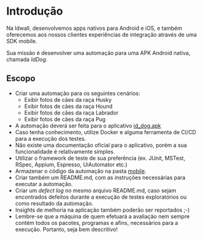 # Introdução
Na Idwall, desenvolvemos apps nativos para Android e iOS, e também oferecemos aos nossos clientes experiências de integração através de uma SDK mobile.

Sua missão é desenvolver uma automação para uma APK Android nativa, chamada *IdDog*.

## Escopo
* Criar uma automação para os seguintes cenários:
  * Exibir fotos de cães da raça Husky
  * Exibir fotos de cães da raça Hound
  * Exibir fotos de cães da raça Labrador
  * Exibir fotos de cães da raça Pug
* A automação deverá ser feita para o aplicativo [id_dog.apk](https://github.com/idwall/desafios-qa/blob/master/qa-engineer-mobile/mobile/id_dog.apk)
* Caso tenha conhecimento, utilize Docker e alguma ferramenta de CI/CD para a execução dos testes.
* Não existe uma documentação oficial para o aplicativo, porém a sua funcionalidade é relativamente simples.
* Utilizar o framework de teste de sua preferência (ex. JUnit, MSTest, RSpec, Appium, Espresso, UiAutomator etc.)
* Armazenar o código da automação na pasta [mobile](https://github.com/idwall/desafios-qa/blob/master/qa-engineer-mobile/mobile).
* Criar também um README.md, com as instruções necessárias para executar a automação.
* Criar um *defect log* no mesmo arquivo README.md, caso sejam encontrados defeitos durante a execução de testes exploratórios ou como resultado da automação.
* Insights de melhoria na aplicação também poderão ser reportados ;-) 
* Lembre-se que a máquina de quem efetuará a avaliação nem sempre contém todos os pacotes, programas e afins, necessários para a execução. Portanto, seja bem descritivo!
